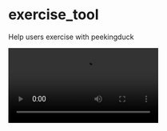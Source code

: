 # exercise_tool

Help users exercise with peekingduck


![Demo video](https://github.com/leezhongjun/exercise_tool/blob/master/demo.mp4?raw=true)

